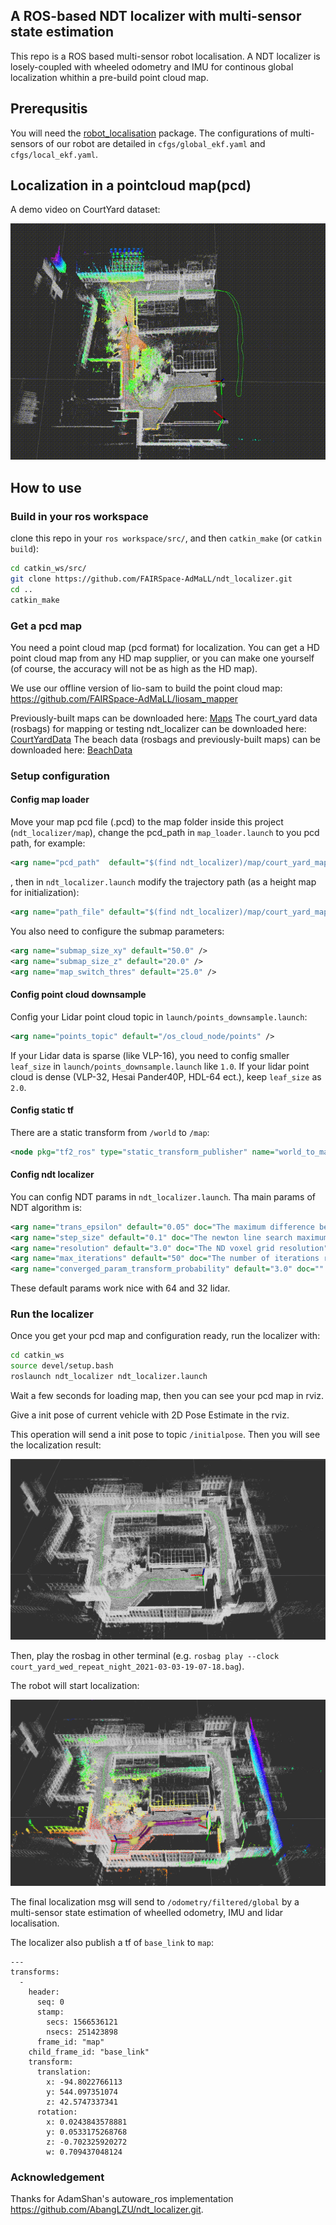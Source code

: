 ## A ROS-based NDT localizer with multi-sensor state estimation

This repo is a ROS based multi-sensor robot localisation. A NDT localizer is losely-coupled with wheeled odometry and IMU for continous global localization whithin a pre-build point cloud map. 

## Prerequsitis
You will need the [robot_localisation](http://docs.ros.org/en/melodic/api/robot_localization/html/index.html) package. The configurations of multi-sensors of our robot are detailed in `cfgs/global_ekf.yaml` and `cfgs/local_ekf.yaml`.

## Localization in a pointcloud map(pcd)

A demo video on CourtYard dataset:

[![IMAGE ALT TEXT HERE](cfgs/demo.gif)](https://youtu.be/JFto07ufFXM)

## How to use
### Build in your ros workspace
clone this repo in your `ros workspace/src/`, and then `catkin_make` (or `catkin build`):
```bash
cd catkin_ws/src/
git clone https://github.com/FAIRSpace-AdMaLL/ndt_localizer.git
cd ..
catkin_make
```

### Get a pcd map
You need a point cloud map (pcd format) for localization. You can get a HD point cloud map from any HD map supplier, or you can make one yourself (of course, the accuracy will not be as high as the HD map). 

We use our offline version of lio-sam to build the point cloud map:
https://github.com/FAIRSpace-AdMaLL/liosam_mapper

Previously-built maps can be downloaded here: [Maps](https://drive.google.com/drive/folders/1TtTM9T1s1I-pzLHV4t07wP-gAJw3LyR7?usp=sharing)
The court_yard data (rosbags) for mapping or testing ndt_localizer can be downloaded here: [CourtYardData](https://drive.google.com/drive/folders/11sSSurwvhftXqFAajDZNHi22Otlc323U?usp=sharing)
The beach data (rosbags and previously-built maps) can be downloaded here: [BeachData](thttps://drive.google.com/drive/folders/1pS4aoEwj1VxV9x5Hg5HrV8soTHA3rUHa?usp=sharing)

### Setup configuration

#### Config map loader
Move your map pcd file (.pcd) to the map folder inside this project (`ndt_localizer/map`), change the pcd_path in `map_loader.launch` to you pcd path, for example:

```xml
<arg name="pcd_path"  default="$(find ndt_localizer)/map/court_yard_map.pcd"/>
```

, then in `ndt_localizer.launch` modify the trajectory path (as a height map for initialization):

```xml
<arg name="path_file" default="$(find ndt_localizer)/map/court_yard_map.csv" doc="Mapping trajectory as height map" />
```

You also need to configure the submap parameters:

```xml
<arg name="submap_size_xy" default="50.0" />
<arg name="submap_size_z" default="20.0" />
<arg name="map_switch_thres" default="25.0" />
```

#### Config point cloud downsample

Config your Lidar point cloud topic in `launch/points_downsample.launch`:

```xml
<arg name="points_topic" default="/os_cloud_node/points" />
```

If your Lidar data is sparse (like VLP-16), you need to config smaller `leaf_size` in `launch/points_downsample.launch` like `1.0`. If your lidar point cloud is dense (VLP-32, Hesai Pander40P, HDL-64 ect.), keep `leaf_size` as `2.0`.

#### Config static tf

There are a static transform from `/world` to `/map`:

```xml
<node pkg="tf2_ros" type="static_transform_publisher" name="world_to_map" args="0 0 0 0 0 0 map world" />
```

#### Config ndt localizer
You can config NDT params in `ndt_localizer.launch`. Tha main params of NDT algorithm is:

```xml
<arg name="trans_epsilon" default="0.05" doc="The maximum difference between two consecutive transformations in order to consider convergence" />
<arg name="step_size" default="0.1" doc="The newton line search maximum step length" />
<arg name="resolution" default="3.0" doc="The ND voxel grid resolution" />
<arg name="max_iterations" default="50" doc="The number of iterations required to calculate alignment" />
<arg name="converged_param_transform_probability" default="3.0" doc="" />
```

These default params work nice with 64 and 32 lidar.

### Run the localizer
Once you get your pcd map and configuration ready, run the localizer with:

```bash
cd catkin_ws
source devel/setup.bash
roslaunch ndt_localizer ndt_localizer.launch
```

Wait a few seconds for loading map, then you can see your pcd map in rviz.

Give a init pose of current vehicle with 2D Pose Estimate in the rviz.

This operation will send a init pose to topic `/initialpose`. Then you will see the localization result:

![](cfgs/load_map.png)

Then, play the rosbag in other terminal (e.g. `rosbag play --clock court_yard_wed_repeat_night_2021-03-03-19-07-18.bag`).

The robot will start localization:

![](cfgs/relocalisation.png)

The final localization msg will send to `/odometry/filtered/global` by a multi-sensor state estimation of wheelled odometry, IMU and lidar localisation.

The localizer also publish a tf of `base_link` to `map`:

```
---
transforms: 
  - 
    header: 
      seq: 0
      stamp: 
        secs: 1566536121
        nsecs: 251423898
      frame_id: "map"
    child_frame_id: "base_link"
    transform: 
      translation: 
        x: -94.8022766113
        y: 544.097351074
        z: 42.5747337341
      rotation: 
        x: 0.0243843578881
        y: 0.0533175268768
        z: -0.702325920272
        w: 0.709437048124
```


### Acknowledgement

Thanks for AdamShan's autoware_ros implementation https://github.com/AbangLZU/ndt_localizer.git. 
